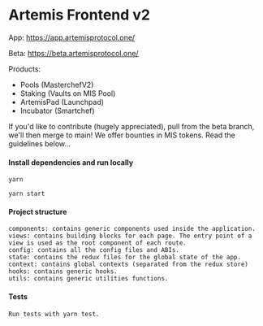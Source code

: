 # Artemis Frontend v2

App: https://app.artemisprotocol.one/

Beta: https://beta.artemisprotocol.one/

Products:
- Pools (MasterchefV2)
- Staking (Vaults on MIS Pool)
- ArtemisPad (Launchpad)
- Incubator (Smartchef)

If you'd like to contribute (hugely appreciated), pull from the beta branch, we'll then merge to main! We offer bounties in MIS tokens. Read the guidelines below...

#### Install dependencies and run locally

    yarn

    yarn start  
    
#### Project structure

    components: contains generic components used inside the application.
    views: contains building blocks for each page. The entry point of a view is used as the root component of each route.
    config: contains all the config files and ABIs.
    state: contains the redux files for the global state of the app.
    context: contains global contexts (separated from the redux store)
    hooks: contains generic hooks.
    utils: contains generic utilities functions.

#### Tests

    Run tests with yarn test.

